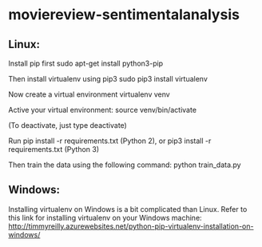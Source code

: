 # moviereview-sentimentalanalysis

## Linux:

Install pip first
	sudo apt-get install python3-pip

Then install virtualenv using pip3
	sudo pip3 install virtualenv 

Now create a virtual environment
	virtualenv venv 

Active your virtual environment:
	source venv/bin/activate

(To deactivate, just type deactivate)

Run pip install -r requirements.txt (Python 2), or pip3 install -r requirements.txt (Python 3)

Then train the data using the following command:
	python train_data.py


## Windows:

Installing virtualenv on Windows is a bit complicated than Linux.
Refer to this link for installing virtualenv on your Windows machine: 
	http://timmyreilly.azurewebsites.net/python-pip-virtualenv-installation-on-windows/
